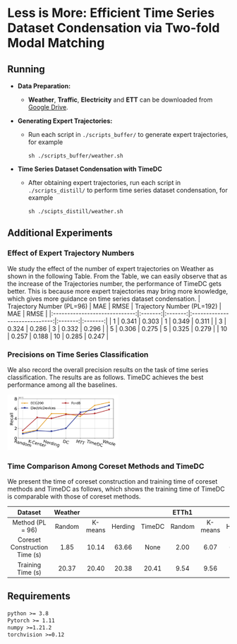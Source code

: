 # Less is More: Efficient Time Series Dataset Condensation via Two-fold Modal Matching

## Running
- **Data Preparation:**
  - **Weather**, **Traffic**, **Electricity** and **ETT** can be downloaded from [Google Drive](https://drive.google.com/drive/folders/1ZOYpTUa82_jCcxIdTmyr0LXQfvaM9vIy).

- **Generating Expert Trajectories:**
  - Run each script in ```./scripts_buffer/``` to generate expert trajectories, for example
    ```
    sh ./scripts_buffer/weather.sh
    ```

- **Time Series Dataset Condensation with TimeDC**
  - After obtaining expert trajectories, run each script in ```./scripts_distill/``` to perform time series dataset condensation, for example
    ```
    sh ./scipts_distill/weather.sh
    ```

## Additional Experiments

### Effect of Expert Trajectory Numbers
We study the effect of the number of expert trajectories on Weather as shown in the following Table. From the Table, we can easily observe that as the increase of the Trajectories number, the performance of TimeDC gets better. This is because more expert trajectories may bring more knowledge, which gives more guidance on time series dataset condensation.
| Trajectory Number (PL=96)     | MAE     | RMSE    | Trajectory Number (PL=192)     | MAE     | RMSE   |
|:-----------------------------:|:-------:|:-------:|:-----------------------------:|:-------:|:-------:|
|        1                      |  0.341  | 0.303   |        1                      |  0.349  | 0.311   |
|        3                      |  0.324  | 0.286   |        3                      |  0.332  | 0.296   |
|        5                      |  0.306  | 0.275   |        5                      |  0.325  | 0.279   |
|        10                     |  0.257  | 0.188   |        10                     |  0.285  | 0.247   |


### Precisions on Time Series Classification
We also record the overall precision results on the task of time series classification. The results are as follows. TimeDC achieves the best performance among all the baselines. 

<img src="precision.png" width="50%" height="50%">


### Time Comparison Among Coreset Methods and TimeDC
We present the time of coreset construction and training time of coreset methods and TimeDC as follows, which shows the training time of TimeDC is comparable with those of coreset methods.

|            Dataset            | Weather |         |         |        |  ETTh1 |         |         |        |
|:-----------------------------:|:-------:|:-------:|:-------:|:------:|:------:|:-------:|:-------:|:------:|
|        Method (PL = 96)       |  Random | K-means | Herding | TimeDC | Random | K-means | Herding | TimeDC |
| Coreset Construction Time (s) |   1.85  |  10.14  |  63.66  |  None  |  2.00  |   6.07  |  69.01  |  None  |
|       Training Time (s)       |  20.37  |  20.40  |  20.38  |  20.41 |  9.54  |   9.56  |   9.55  |  9.56  |

## Requirements
```
python >= 3.8
Pytorch >= 1.11
numpy >=1.21.2
torchvision >=0.12
```
